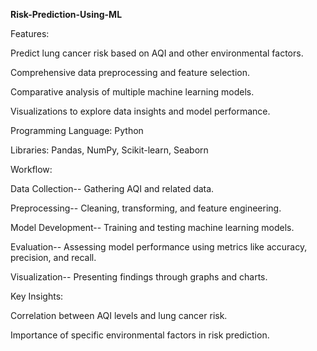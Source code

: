 **Risk-Prediction-Using-ML**

Features:

  Predict lung cancer risk based on AQI and other environmental factors.

  Comprehensive data preprocessing and feature selection.

  Comparative analysis of multiple machine learning models.

  Visualizations to explore data insights and model performance.

Programming Language: Python

Libraries: Pandas, NumPy, Scikit-learn, Seaborn

Workflow:

  Data Collection-- Gathering AQI and related data.

  Preprocessing-- Cleaning, transforming, and feature engineering.

  Model Development-- Training and testing machine learning models.

  Evaluation-- Assessing model performance using metrics like accuracy, precision, and recall.

  Visualization-- Presenting findings through graphs and charts.

Key Insights:

  Correlation between AQI levels and lung cancer risk.

  Importance of specific environmental factors in risk prediction.

